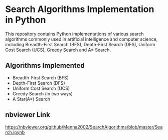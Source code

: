 # Search Algorithms Implementation in Python

This repository contains Python implementations of various search algorithms commonly used in artificial intelligence and computer science, including Breadth-First Search (BFS), Depth-First Search (DFS), Uniform Cost Search (UCS), Greedy Search and  A\* Search.

## Algorithms Implemented

- Breadth-First Search (BFS)
- Depth-First Search (DFS)
- Uniform Cost Search (UCS)
- Greedy Search (in two ways)
- A Star(A*) Search

## nbviewer Link

https://nbviewer.org/github/Menna2002/SearchAlgorithms/blob/master/Search.ipynb
